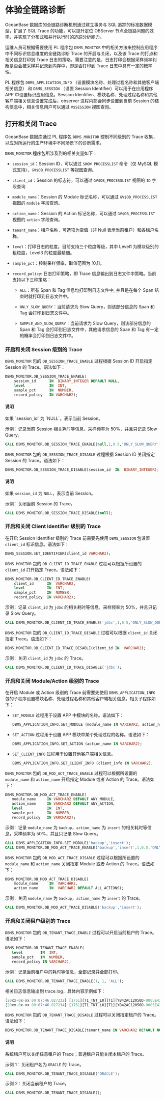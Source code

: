 # 体验全链路诊断

OceanBase 数据库的全链路诊断机制通过建立事务与 SQL 追踪的标准数据模型，扩展了 SQL Trace 的功能，可以提升定位 OBServer 节点全链路问题的效率，并实现了分布式和并行执行时的追踪分析能力。

运维人员可根据需要使用 PL 程序包 `DBMS_MONITOR` 中的相关方法来控制应用程序中不同标识信息维度的全链路诊断 Trace 的开启与关闭，以及该 Trace 的打点和相关信息打印到 Trace 日志的策略。需要注意的是，日志打印会根据采样频率判断是否会被采样并记录到内存中，即是否打印到 Trace 日志中具有一定的概率性。

PL 程序包 `DBMS_APPLICATION_INFO` （设置模块名称、处理过程名称和其他客户端相关信息） 和 `DBMS_SESSION` （设置 Session Identifier）可以用于在应用程序 APP 中设置标识应用信息。Session Identifier、模块名称、处理过程名称和其他客户端相关信息设置完成后，observer 进程内部会同步设置到当前 Session 的结构信息中，相关信息用户可以通过 `V$SESSION` 视图查询。


## 打开和关闭 Trace 

OceanBase 数据库通过 PL 程序包 `DBMS_MONITOR` 控制不同级别的 Trace 收集，以应对所运行的生产环境中不同场景下的诊断需求。

`DBMS_MONITOR` 程序包所涉及到的相关变量如下：

* `session_id`：Session ID，可以通过 `SHOW PROCESSLIST` 命令（仅 MySQL 模式支持）、`GV$OB_PROCESSLIST` 等视图查询。

* `client_id`：Session 的标志符，可以通过 `GV$OB_PROCESSLIST` 视图的 `ID` 字段查询

* `module_name`：Session 的 Module 标记名称，可以通过 `GV$OB_PROCESSLIST` 视图的 `module` 字段查询。

* `action_name`：Session 的 Action 标记名称，可以通过 `GV$OB_PROCESSLIST` 视图的 `action` 字段查询。

* `tenant_name`：租户名称，可选项为空值（非 Null 表示当前租户）和各租户名称。

* `level`：打印日志的粒度。目前支持三个粒度等级，其中 Level1 为模块级别的粗粒度，Level3 的粒度最精细。

* `sample_pct`：控制采样频率，取值范围为 \[0,1\]。

* `record_policy`: 日志打印策略，即 Trace 信息输出到日志文件中策略。当前支持以下三种策略：
  
  * `ALL`：所有 Span 和 Tag 信息均打印到日志文件中, 并且是在每个 Span 结束时就打印到日志文件中。

  * `ONLY_SLOW_QUERY`：当前请求为 Slow Query，则该部分信息的 Span 和 Tag 会打印到日志文件中。

  * `SAMPLE_AND_SLOW_QUERY`：当前请求为 Slow Query，则该部分信息的 Span 和 Tag 会打印到日志文件中，其他请求信息的 Span 和 Tag 有一定的概率会打印到日志文件中。



### 开启和关闭 Session 级别的 Trace

`DBMS_MONITOR` 包的 `OB_SESSION_TRACE_ENABLE` 过程根据 Session ID 开启指定 Session 的 Trace。语法如下：

```sql
DBMS_MONITOR.OB_SESSION_TRACE_ENABLE(
    session_id      IN  BINARY_INTEGER DEFAULT NULL,
    level           IN  INT,
    sample_pct      IN  NUMBER,
    record_policy   IN VARCHAR2);
 ```

<main id="notice" type='explain'>
  <h4>说明</h4>
  <p> 如果 `session_id` 为 `NULL`，表示当前 Session。</p>
</main>

示例：记录当前 Session 相关耗时等信息，采样频率为 50%，并且只记录 Slow Query。

```sql
CALL DBMS_MONITOR.OB_SESSION_TRACE_ENABLE(null,1,0.5,'ONLY_SLOW_QUERY');
```

`DBMS_MONITOR` 包的 `OB_SESSION_TRACE_DISABLE` 过程根据 Session ID 关闭指定 Session 的 Trace。语法如下：

```sql
DBMS_MONITOR.OB_SESSION_TRACE_DISABLE(session_id  IN  BINARY_INTEGER);
```

><main id="notice" type='explain'>
  <h4>说明</h4>
  <p> 如果 <code>session_id</code> 为 <code>NULL</code>，表示当前 Session。 </p>
</main>

示例：关闭当前 Session 的 Trace。

```sql
CALL DBMS_MONITOR.OB_SESSION_TRACE_DISABLE(null);
```

### 开启和关闭 Client Identifier 级别的 Trace

在开启 Session Identifier 级别的 Trace 前需要先使用 `DBMS_SESSION` 包设置 `client_id` 标识信息。语法如下：

```sql
DBMS_SESSION.SET_IDENTIFIER(client_id VARCHAR2);
```

`DBMS_MONITOR` 包的 `OB_CLIENT_ID_TRACE_ENABLE` 过程可以根据所设置的 `client_id` 打开指定 Trace。语法如下：

```sql
DBMS_MONITOR.OB_CLIENT_ID_TRACE_ENABLE(
    client_id      IN  VARCHAR2,
    level          IN  INT,
    sample_pct     IN  NUMBER,
    record_policy  IN VARCHAR2);
```

示例：记录 `client_id` 为 `jdbc` 的相关耗时等信息，采样频率为 50%，并且只记录 Slow Query。

```sql
CALL DBMS_MONITOR.OB_CLIENT_ID_TRACE_ENABLE('jdbc',1,0.5,'ONLY_SLOW_QUERY');
```

`DBMS_MONITOR` 包的 `OB_CLIENT_ID_TRACE_DISABLE` 过程可以根据 `client_id` 关闭指定 Trace。语法如下：

```sql
DBMS_MONITOR.OB_CLIENT_ID_TRACE_DISABLE(client_id IN  VARCHAR2);
```

示例：关闭 `client_id` 为 `jdbc` 的 Trace。

```sql
CALL DBMS_MONITOR.OB_CLIENT_ID_TRACE_DISABLE('jdbc');
```

### 开启和关闭 Module/Action 级别的 Trace

在开启 Module 或 Action 级别的 Trace 前需要先使用 `DBMS_APPLICATION_INFO` 包的子程序设置模块名称、处理过程名称和其他客户端相关信息。相关子程序如下：

* `SET_MODULE` 过程用于设置 APP 中模块的名称。语法如下：
  
  ```sql
  DBMS_APPLICATION_INFO.SET_MODULE (module_name IN VARCHAR2, action_name IN VARCHAR2); 
  ```

* `SET_ACTION` 过程用于设置 APP 模块中某个处理过程的名称。语法如下：
  
  ```sql
  DBMS_APPLICATION_INFO.SET_ACTION (action_name IN VARCHAR2); 
  ```

* `SET_CLIENT_INFO` 过程用于设置其他客户端相关信息。
  
  ```sql
  DBMS_APPLICATION_INFO.SET_CLIENT_INFO (client_info IN VARCHAR2); 
  ```

`DBMS_MONITOR` 包的 `OB_MOD_ACT_TRACE_ENABLE` 过程可以根据所设置的 `module_name` 和 `action_name` 开启指定 Module 或者 Action 的 Trace。语法如下：

```sql
DBMS_MONITOR.OB_MOD_ACT_TRACE_ENABLE(
   module_name     IN VARCHAR2 DEFAULT ANY_MODULE,
   action_name     IN VARCHAR2 DEFAULT ANY_ACTION,
   level           IN  INT,
   sample_pct      IN  NUMBER,
   record_policy   IN VARCHAR2);
```

示例：记录 `module_name` 为 `backup`，`action_name` 为 `insert` 的相关耗时等信息，采样频率为 50%，并且只记录 Slow Query。

```sql
CALL DBMS_APPLICATION_INFO.SET_MODULE('backup','insert');
CALL DBMS_MONITOR.OB_MOD_ACT_TRACE_ENABLE('backup','insert',1,0.5,'ONLY_SLOW_QUERY');
```

`DBMS_MONITOR` 包的 `OB_MOD_ACT_TRACE_DISABLE` 过程可以根据所设置的 `module_name` 和 `action_name` 关闭指定 Module 或者 Action 的 Trace。语法如下：

```sql
DBMS_MONITOR.OB_MOD_ACT_TRACE_DISABLE(
    module_name     IN  VARCHAR2,
    action_name     IN  VARCHAR2 DEFAULT ALL_ACTIONS);
```

示例：关闭 `module_name` 为 `backup`，`action_name` 为 `insert` 的 Trace。

```sql
CALL DBMS_MONITOR.OB_MOD_ACT_TRACE_DISABLE('backup','insert');
```

### 开启和关闭租户级别的 Trace

`DBMS_MONITOR` 包的 `OB_TENANT_TRACE_ENABLE` 过程可以开启当前租户的 Trace。语法如下：

```sql
DBMS_MONITOR.OB_TENANT_TRACE_ENABLE(
   level        IN  INT,
   sample_pct   IN  NUMBER,
   record_policy IN VARCHAR2);
```

示例：记录当前租户中的耗时等信息，全部记录并全部打印。

```sql
CALL DBMS_MONITOR.OB_TENANT_TRACE_ENABLE(1, 1, 'ALL'); 
```

相关日志信息输出到 trace.log，具体内容示例如下：

```sql
[20xx-0x-xx 00:07:46.027232] [1751][T1_TNT_L0][T1][YB42AC12050D-0005E42565DA44B2-0-0] {"trace_id":"0005e495-f920-5adc-7cd1-3730afa11dbd","name":"sql_execute","id":"0005e426-2c2b-0755-0000-000000000005","start_ts":1658707664460666,"end_ts":1658707666027098,"parent_id":"0005e426-3355-05b6-0000-000000000002","is_follow":false}
[20xx-0x-xx 00:07:46.027234] [1751][T1_TNT_L0][T1][YB42AC12050D-0005E42565DA44B2-0-0] {"trace_id":"0005e495-f920-5adc-7cd1-3730afa11dbd","name":"pc_get_plan","id":"0005e426-5aac-d38c-0000-000000000004","start_ts":1658707664460552,"end_ts":1658707664460660,"parent_id":"0005e426-a22f-6cd4-0000-000000000003","is_follow":false}
```

`DBMS_MONITOR` 包的 `OB_TENANT_TRACE_DISABLE` 过程可以关闭指定租户的 Trace。语法如下：

```sql
DBMS_MONITOR.OB_TENANT_TRACE_DISABLE(tenant_name IN VARCHAR2 DEFAULT NULL);
```

><main id="notice" type='explain'>
  <h4>说明</h4>
  <p>系统租户可以关闭任意租户的 Trace；普通租户只能关闭本租户的 Trace。 </p>
</main>

示例 1：关闭租户名为 `ORACLE` 的 Trace。

```sql
CALL DBMS_MONITOR.OB_TENANT_TRACE_DISABLE('ORACLE'); 
```

示例 2：关闭当前租户的 Trace。

```sql
CALL DBMS_MONITOR.OB_TENANT_TRACE_DISABLE(); 
```
